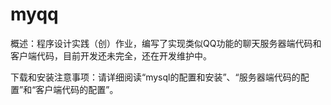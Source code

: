 # myqq
概述：程序设计实践（创）作业，编写了实现类似QQ功能的聊天服务器端代码和客户端代码，目前开发还未完全，还在开发维护中。
  
下载和安装注意事项：请详细阅读“mysql的配置和安装”、“服务器端代码的配置”和“客户端代码的配置”。
